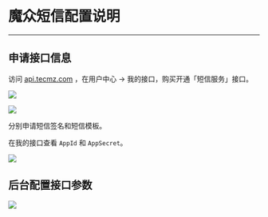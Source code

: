 # 魔众短信配置说明

---

## 申请接口信息

访问 [api.tecmz.com](https://api.tecmz.com) ，在用户中心 → 我的接口，购买开通「短信服务」接口。

![](https://ms-assets.modstart.com/data/image/2022/10/06/43183_kset_9394.png)

![](https://ms-assets.modstart.com/data/image/2022/10/06/43372_oloe_8383.png)

分别申请短信签名和短信模板。

在我的接口查看 `AppId` 和 `AppSecret`。

![](https://ms-assets.modstart.com/data/image/2022/10/06/43257_chxm_1236.png)

## 后台配置接口参数

![](https://ms-assets.modstart.com/data/image/2022/10/06/43296_kmkz_1993.png)
